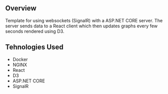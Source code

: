 ## Overview

Template for using websockets (SignalR) with a ASP.NET CORE server. The server sends data to a React client which then updates graphs every few seconds rendered using D3.

## Tehnologies Used

- Docker
- NGINX
- React
- D3
- ASP.NET CORE
- SignalR
